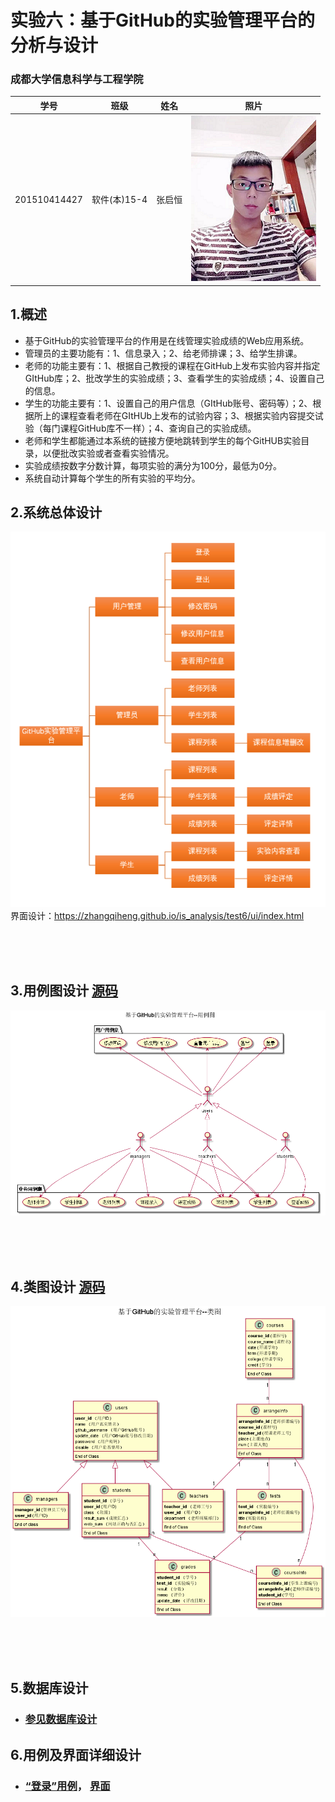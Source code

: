 # 实验六：基于GitHub的实验管理平台的分析与设计
### 成都大学信息科学与工程学院
|学号|班级|姓名|照片|
|:-------:|:-------------: | :----------:|:---:|
|201510414427|软件(本)15-4|张启恒|![MYSELF](src/myself.png)|

## 1.概述
- 基于GitHub的实验管理平台的作用是在线管理实验成绩的Web应用系统。
- 管理员的主要功能有：1、信息录入；2、给老师排课；3、给学生排课。
- 老师的功能主要有：1、根据自己教授的课程在GitHub上发布实验内容并指定GItHub库；2、批改学生的实验成绩；3、查看学生的实验成绩；4、设置自己的信息。
- 学生的功能主要有：1、设置自己的用户信息（GItHub账号、密码等）；2、根据所上的课程查看老师在GItHUb上发布的试验内容；3、根据实验内容提交试验（每门课程GitHub库不一样）；4、查询自己的实验成绩。
- 老师和学生都能通过本系统的链接方便地跳转到学生的每个GitHUB实验目录，以便批改实验或者查看实验情况。
- 实验成绩按数字分数计算，每项实验的满分为100分，最低为0分。
- 系统自动计算每个学生的所有实验的平均分。

## 2.系统总体设计
![系统总体结构设计](src/系统总体结构.png)
<br>
界面设计：https://zhangqiheng.github.io/is_analysis/test6/ui/index.html

<br><br><br>
## 3.用例图设计 [源码](src/UseCase.puml)
![用例图](src/UseCase.png)

<br><br><br>
## 4.类图设计 [源码](src/Class.puml)
![类图](src/Class.png)

<br><br><br>
## 5.数据库设计
- ### [参见数据库设计](数据库设计/sql.md)

## 6.用例及界面详细设计

- ### [“登录”用例](用例/登录.md)，    [界面](https://zhangqiheng.github.io/is_analysis/test6/ui/登录.html)

